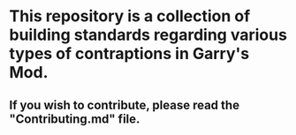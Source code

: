 # This repository is a collection of building standards regarding various types of contraptions in Garry's Mod.

## If you wish to contribute, please read the "Contributing.md" file.
